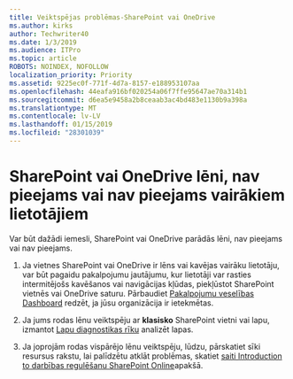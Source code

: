 ```yaml
---
title: Veiktspējas problēmas-SharePoint vai OneDrive
ms.author: kirks
author: Techwriter40
ms.date: 1/3/2019
ms.audience: ITPro
ms.topic: article
ROBOTS: NOINDEX, NOFOLLOW
localization_priority: Priority
ms.assetid: 9225ec0f-771f-4d7a-8157-e188953107aa
ms.openlocfilehash: 44eafa916bf020254a06f7ffe95647ae70a314b1
ms.sourcegitcommit: d6ea5e9458a2b8ceaab3ac4bd483e1130b9a398a
ms.translationtype: MT
ms.contentlocale: lv-LV
ms.lasthandoff: 01/15/2019
ms.locfileid: "28301039"
---
```

# <a name="sharepoint-or-onedrive-slow-inaccessible-or-unavailable-for-multiple-users"></a>SharePoint vai OneDrive lēni, nav pieejams vai nav pieejams vairākiem lietotājiem

Var būt dažādi iemesli, SharePoint vai OneDrive parādās lēni, nav pieejams vai nav pieejams. 
  
1. Ja vietnes SharePoint vai OneDrive ir lēns vai kavējas vairāku lietotāju, var būt pagaidu pakalpojumu jautājumu, kur lietotāji var rasties intermitējošs kavēšanos vai navigācijas kļūdas, piekļūstot SharePoint vietnēs vai OneDrive saturu. Pārbaudiet [Pakalpojumu veselības Dashboard](https://admin.microsoft.com/AdminPortal/Home#/servicehealth) redzēt, ja jūsu organizācija ir ietekmētas. 
  
2. Ja jums rodas lēnu veiktspēju ar **klasisko** SharePoint vietni vai lapu, izmantot [Lapu diagnostikas rīku](https://aka.ms/perftool) analizēt lapas. 
  
3. Ja joprojām rodas vispārējo lēnu veiktspēju, lūdzu, pārskatiet sīki resursus rakstu, lai palīdzētu atklāt problēmas, skatiet [saiti Introduction to darbības regulēšanu SharePoint Online](https://go.microsoft.com/fwlink/?linkid=2024334)apakšā.
  


